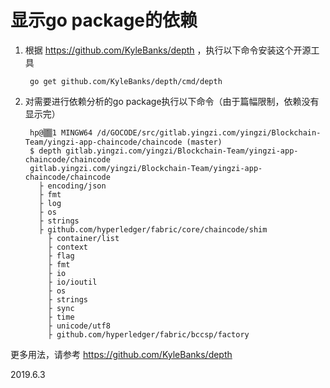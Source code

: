 # 显示go package的依赖

1. 根据 https://github.com/KyleBanks/depth ，执行以下命令安装这个开源工具

        go get github.com/KyleBanks/depth/cmd/depth
	   
2. 对需要进行依赖分析的go package执行以下命令（由于篇幅限制，依赖没有显示完）

		hp@▒ֿ▒1 MINGW64 /d/GOCODE/src/gitlab.yingzi.com/yingzi/Blockchain-Team/yingzi-app-chaincode/chaincode (master)
		$ depth gitlab.yingzi.com/yingzi/Blockchain-Team/yingzi-app-chaincode/chaincode
		gitlab.yingzi.com/yingzi/Blockchain-Team/yingzi-app-chaincode/chaincode
		  ├ encoding/json
		  ├ fmt
		  ├ log
		  ├ os
		  ├ strings
		  ├ github.com/hyperledger/fabric/core/chaincode/shim
			├ container/list
			├ context
			├ flag
			├ fmt
			├ io
			├ io/ioutil
			├ os
			├ strings
			├ sync
			├ time
			├ unicode/utf8
			├ github.com/hyperledger/fabric/bccsp/factory
			
更多用法，请参考 https://github.com/KyleBanks/depth

2019.6.3
